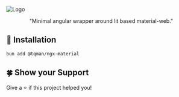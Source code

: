 ![Logo](https://raw.github.com/tanishqmanuja/static/main/banners/ngx-material.png?maxAge=2592000)

<p align=center>"Minimal angular wrapper around lit based material-web."</p>

## 🚀 Installation

```bash
bun add @tqman/ngx-material
```

## 🍀 Show your Support

Give a ⭐️ if this project helped you!